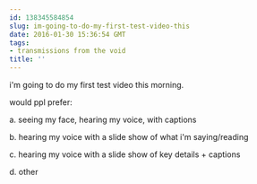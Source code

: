 ```yaml
---
id: 138345584854
slug: im-going-to-do-my-first-test-video-this
date: 2016-01-30 15:36:54 GMT
tags:
- transmissions from the void
title: ''
---
```

i'm going to do my first test video this morning.

would ppl prefer:

a. seeing my face, hearing my voice, with captions

b. hearing my voice with a slide show of what i'm saying/reading

c. hearing my voice with a slide show of key details + captions

d. other